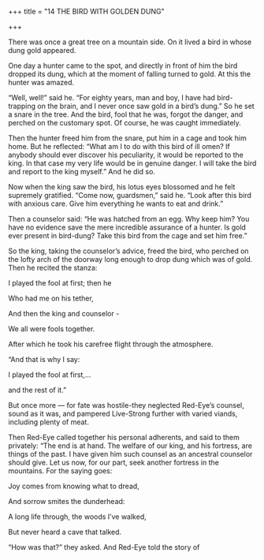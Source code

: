+++
title = "14 THE BIRD WITH GOLDEN DUNG"

+++

There was once a great tree on a mountain side. On it lived a bird in whose dung gold appeared.

One day a hunter came to the spot, and directly in front of him the bird dropped its dung, which at the moment of falling turned to gold. At this the hunter was amazed.

“Well, well\!” said he. “For eighty years, man and boy, I have had bird-trapping on the brain, and I never once saw gold in a bird’s dung.” So he set a snare in the tree. And the bird, fool that he was, forgot the danger, and perched on the customary spot. Of course, he was caught immediately.

Then the hunter freed him from the snare, put him in a cage and took him home. But he reflected: “What am I to do with this bird of ill omen? If anybody should ever discover his peculiarity, it would be reported to the king. In that case my very life would be in genuine danger. I will take the bird and report to the king myself.” And he did so.

Now when the king saw the bird, his lotus eyes blossomed and he felt supremely gratified. “Come now, guardsmen,” said he. “Look after this bird with anxious care. Give him everything he wants to eat and drink.”

Then a counselor said: “He was hatched from an egg. Why keep him? You have no evidence save the mere incredible assurance of a hunter. Is gold ever present in bird-dung? Take this bird from the cage and set him free.”

So the king, taking the counselor’s advice, freed the bird, who perched on the lofty arch of the doorway long enough to drop dung which was of gold. Then he recited the stanza:

I played the fool at first; then he

Who had me on his tether,

And then the king and counselor -

We all were fools together.

After which he took his carefree flight through the atmosphere.

“And that is why I say:

I played the fool at first,…

and the rest of it.”

But once more — for fate was hostile-they neglected Red-Eye’s counsel, sound as it was, and pampered Live-Strong further with varied viands, including plenty of meat.

Then Red-Eye called together his personal adherents, and said to them privately: “The end is at hand. The welfare of our king, and his fortress, are things of the past. I have given him such counsel as an ancestral counselor should give. Let us now, for our part, seek another fortress in the mountains. For the saying goes:

Joy comes from knowing what to dread,

And sorrow smites the dunderhead:

A long life through, the woods I’ve walked,

But never heard a cave that talked.

“How was that?” they asked. And Red-Eye told the story of
